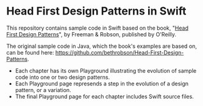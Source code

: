 # Head First Design Patterns in Swift
This repository contains sample code in Swift based on the book, "[Head First Design Patterns](http://shop.oreilly.com/product/9780596007126.do)", by Freeman & Robson, published by O'Reilly.

The original sample code in Java, which the book's examples are based on, can be found here: https://github.com/bethrobson/Head-First-Design-Patterns.

- Each chapter has its own Playground illustrating the evolution of sample code into one or two design patterns.
- Each Playground page represends a step in the evolution of a design pattern, or a variation.
- The final Playground page for each chapter includes Swift source files.
